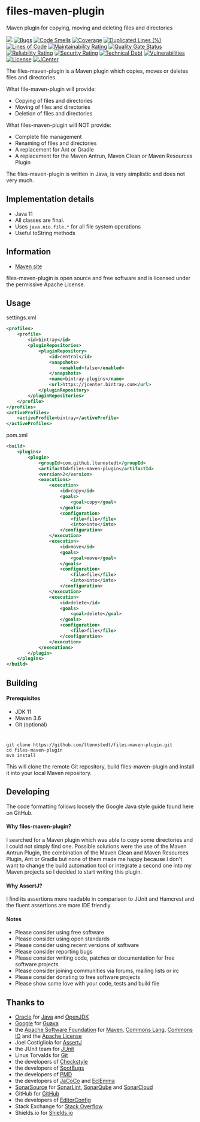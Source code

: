 # files-maven-plugin
Maven plugin for copying, moving and deleting files and directories

![](https://github.com/ltennstedt/files-maven-plugin/workflows/Java%20CI/badge.svg)
[![Bugs](https://sonarcloud.io/api/project_badges/measure?project=ltennstedt_files-maven-plugin&metric=bugs)](https://sonarcloud.io/dashboard?id=ltennstedt_files-maven-plugin)
[![Code Smells](https://sonarcloud.io/api/project_badges/measure?project=ltennstedt_files-maven-plugin&metric=code_smells)](https://sonarcloud.io/dashboard?id=ltennstedt_files-maven-plugin)
[![Coverage](https://sonarcloud.io/api/project_badges/measure?project=ltennstedt_files-maven-plugin&metric=coverage)](https://sonarcloud.io/dashboard?id=ltennstedt_files-maven-plugin)
[![Duplicated Lines (%)](https://sonarcloud.io/api/project_badges/measure?project=ltennstedt_files-maven-plugin&metric=duplicated_lines_density)](https://sonarcloud.io/dashboard?id=ltennstedt_files-maven-plugin)
[![Lines of Code](https://sonarcloud.io/api/project_badges/measure?project=ltennstedt_files-maven-plugin&metric=ncloc)](https://sonarcloud.io/dashboard?id=ltennstedt_files-maven-plugin)
[![Maintainability Rating](https://sonarcloud.io/api/project_badges/measure?project=ltennstedt_files-maven-plugin&metric=sqale_rating)](https://sonarcloud.io/dashboard?id=ltennstedt_files-maven-plugin)
[![Quality Gate Status](https://sonarcloud.io/api/project_badges/measure?project=ltennstedt_files-maven-plugin&metric=alert_status)](https://sonarcloud.io/dashboard?id=ltennstedt_files-maven-plugin)
[![Reliability Rating](https://sonarcloud.io/api/project_badges/measure?project=ltennstedt_files-maven-plugin&metric=reliability_rating)](https://sonarcloud.io/dashboard?id=ltennstedt_files-maven-plugin)
[![Security Rating](https://sonarcloud.io/api/project_badges/measure?project=ltennstedt_files-maven-plugin&metric=security_rating)](https://sonarcloud.io/dashboard?id=ltennstedt_files-maven-plugin)
[![Technical Debt](https://sonarcloud.io/api/project_badges/measure?project=ltennstedt_files-maven-plugin&metric=sqale_index)](https://sonarcloud.io/dashboard?id=ltennstedt_files-maven-plugin)
[![Vulnerabilities](https://sonarcloud.io/api/project_badges/measure?project=ltennstedt_files-maven-plugin&metric=vulnerabilities)](https://sonarcloud.io/dashboard?id=ltennstedt_files-maven-plugin)
[![License](https://img.shields.io/badge/license-Apache%20License%202.0-blue.svg)](http://shields.io)
[![JCenter](https://img.shields.io/badge/jcenter-2-green.svg)](http://shields.io)

The files-maven-plugin is a Maven plugin which copies, moves or deletes files and directories.

What file-maven-plugin will provide:
* Copying of files and directories
* Moving of files and directories
* Deletion of files and directories

What files-maven-plugin will NOT provide:
* Complete file management
* Renaming of files and directories
* A replacement for Ant or Gradle
* A replacement for the Maven Antrun, Maven Clean or Maven Resources Plugin

The files-maven-plugin is written in Java, is very simplistic and does not very much.

## Implementation details
* Java 11
* All classes are final.
* Uses `java.nio.file.*` for all file system operations
* Useful toString methods

## Information
* [Maven site](https://ltennstedt.github.io/files-maven-plugin/site/index.html)

files-maven-plugin is open source and free software and is licensed under the permissive Apache License.

## Usage

settings.xml
```xml
<profiles>
    <profile>
        <id>bintray</id>
        <pluginRepositories>
            <pluginRepository>
                <id>central</id>
                <snapshots>
                    <enabled>false</enabled>
                </snapshots>
                <name>bintray-plugins</name>
                <url>https://jcenter.bintray.com</url>
            </pluginRepository>
        </pluginRepositories>
    </profile>
</profiles>
<activeProfiles>
    <activeProfile>bintray</activeProfile>
</activeProfiles>
```

pom.xml
```xml
<build>
    <plugins>
        <plugin>
            <groupId>com.github.ltennstedt</groupId>
            <artifactId>files-maven-plugin</artifactId>
            <version>2</version>
            <executions>
                <execution>
                    <id>copy</id>
                    <goals>
                        <goal>copy</goal>
                    </goals>
                    <configuration>
                        <file>file</file>
                        <into>into</into>
                    </configuration>
                </execution>
                <execution>
                    <id>move</id>
                    <goals>
                        <goal>move</goal>
                    </goals>
                    <configuration>
                        <file>file</file>
                        <into>into</into>
                    </configuration>
                </execution>
                <execution>
                    <id>delete</id>
                    <goals>
                        <goal>delete</goal>
                    </goals>
                    <configuration>
                        <file>file</file>
                    </configuration>
                </execution>
            </executions>
        </plugin>
    </plugins>
</build>
```

## Building

#### Prerequisites
* JDK 11
* Maven 3.6
* Git (optional)
#
    git clone https://github.com/ltennstedt/files-maven-plugin.git
    cd files-maven-plugin
    mvn install

This will clone the remote Git repository, build files-maven-plugin and install it into your local Maven repository.

## Developing
The code formatting follows loosely the Google Java style guide found here on GitHub.    

#### Why files-maven-plugin?
I searched for a Maven plugin which was able to copy some directories and I could not simply find one. Possible 
solutions were the use of the Maven Antrun Plugin, the combination of the Maven Clean and Maven Resources Plugin, 
Ant or Gradle but none of them made me happy because I don't want to change the build automation tool or 
integrate a second one into my Maven projects so I decided to start writing this plugin.

#### Why AssertJ?
I find its assertions more readable in comparison to JUnit and Hamcrest and the fluent assertions are more IDE 
friendly.

#### Notes
* Please consider using free software
* Please consider using open standards
* Please consider using recent versions of software
* Please consider reporting bugs
* Please consider writing code, patches or documentation for free software projects
* Please consider joining communities via forums, mailing lists or irc
* Please consider donating to free software projects
* Please show some love with your code, tests and build file 

## Thanks to
* [Oracle](https://www.oracle.com/) for [Java](https://www.java.com/) and [OpenJDK](https://openjdk.java.net/)
* [Google](https://about.google/) for [Guava](https://github.com/google/guava/)
* the [Apache Software Foundation](http://apache.org/) for [Maven](http://maven.apache.org/), 
[Commons Lang](http://commons.apache.org/proper/commons-lang/), 
[Commons IO](http://commons.apache.org/proper/commons-io/) and the 
[Apache License](http://apache.org/licenses/LICENSE-2.0)
* Joel Costigliola for [AssertJ](https://joel-costigliola.github.io/assertj/)
* the JUnit team for [JUnit](https://junit.org/)
* Linus Torvalds for [Git](https://git-scm.com/)
* the developers of [Checkstyle](https://checkstyle.org/)
* the developers of [SpotBugs](https://spotbugs.github.io/)
* the developers of [PMD](https://pmd.github.io/)
* the developers of [JaCoCo](https://www.eclemma.org/jacoco/index.html) and 
[EclEmma](https://www.eclemma.org/index.html)
* [SonarSource](https://www.sonarsource.com/) for [SonarLint](https://www.sonarlint.org/), 
[SonarQube](https://www.sonarqube.org/) and [SonarCloud](https://sonarcloud.io/)
* GitHub for [GitHub](https://github.com/)
* the developers of [EditorConfig](https://editorconfig.org/)
* Stack Exchange for [Stack Overflow](https://stackoverflow.com/)
* Shields.io for [Shields.io](https://shields.io/)

